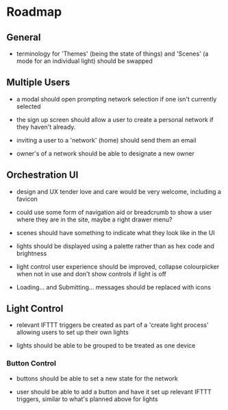 # Roadmap

## General

- terminology for 'Themes' (being the state of things) and 'Scenes' (a mode for an individual light) should be swapped

## Multiple Users

- a modal should open prompting network selection if one isn't currently selected

- the sign up screen should allow a user to create a personal network if they haven't already.

- inviting a user to a 'network' (home) should send them an email

- owner's of a network should be able to designate a new owner


## Orchestration UI

- design and UX tender love and care would be very welcome, including a favicon

- could use some form of navigation aid or breadcrumb to show a user where they are in the site, maybe a right drawer menu?

- scenes should have something to indicate what they look like in the UI

- lights should be displayed using a palette rather than as hex code and brightness

- light control user experience should be improved, collapse colourpicker when not in use and don't show controls if light is off

- Loading... and Submitting... messages should be replaced with icons


## Light Control

- relevant IFTTT triggers be created as part of a 'create light process' allowing users to set up their own lights

- lights should be able to be grouped to be treated as one device


### Button Control

- buttons should be able to set a new state for the network

- user should be able to add a button and have it set up relevant IFTTT triggers, similar to what's planned above for lights
